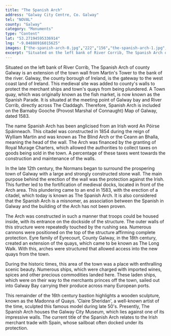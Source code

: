 ```yaml
---
title: "The Spanish Arch"
address: "Galway City Centre, Co. Galway"
tel: "NOVAL"
county: "Galway"
category: "Monuments"
type: "Content"
lat: "53.27194595336914"
lng: "-9.04888916015625"
images: ["the-spanish-arch-0.jpg","222","156","the-spanish-arch-1.jpg","500","253","the-spanish-arch-2.jpg","500","374","the-spanish-arch-3.jpg","500","375","the-spanish-arch-4.jpg","500","375","the-spanish-arch-5.jpg","500","375"]
excerpt: "Situated on the left bank of River Corrib, The Spanish Arch of county Galway is an extension of the town wall from Martin's Tower to the bank of the r..."
---
```

<p>Situated on the left bank of River Corrib, The Spanish Arch of county Galway is an extension of the town wall from Martin's Tower to the bank of the river. Galway, the county borough of Ireland, is the gateway to the west coast land of Ireland. This medieval site was added to county's walls to protect the merchant ships and town's quays from being plundered. A Town quay, which was originally known as the fish market, is now known as the Spanish Parade. It is situated at the meeting point of Galway bay and River Corrib, directly across The Claddagh. Therefore, Spanish Arch is included on the Barnaby Gooche (Provost Marshal of Connaught) Map of Galway, dated 1583. </p>  
    <p>The name Spanish Arch has been anglicised from an Irish word An P&oacute;irse Sp&aacute;inneach. This citadel was constructed in 1854 during the reign of Wylliam Martin and was known as The Blind Arch or the Ceann an Bhalla, meaning the head of the wall. The Arch was financed by the granting of Royal Murage Charters, which allowed the authorities to collect taxes on goods being sold in the town. A percentage of these taxes went towards the construction and maintenance of the walls.</p>  
    <p>In the late 12th century, the Normans began to surround the prospering town of Galway with a large and strongly constructed stone wall. The main purpose behind the erection of the wall was the protection against the Irish. This further led to the fortification of medieval docks, located in front of the Arch area. This plundering came to an end in 1583, with the erection of a citadel, which today is known as The Spanish Arch. It is also considered that the Spanish Arch is a misnomer, as association between the Spanish in Galway and the building of the Arch has not been proven. </p>  
    <p>The Arch was constructed in such a manner that troops could be housed inside, with its entrance on the dockside of the structure. The outer walls of this structure were repeatedly touched by the rushing sea. Numerous cannons were positioned on the top of the structure affirming complete protection. Eyre family of Eyrecourt, County Galway, in the 18th century, created an extension of the quays, which came to be known as The Long Walk. With this, arches were structured that allowed access into the new quays from the town.</p>  
    <p>During the historic times, this area of the town was a place with enthralling scenic beauty. Numerous ships, which were charged with imported wines, spices and other precious commodities landed here. These laden ships, which were on their way to the merchants princes off the town, sailed out into Galway Bay carrying their produce across many European ports.</p>  
    <p>This remainder of the 16th century bastion highlights a wooden sculpture, known as the Madonna of Quays. &lsquo;Claire Sheridan', a well-known artist of the time, sculpted this famous model during late 50's. Presently, The Spanish Arch houses the Galway City Museum, which lies against one of its impressive walls. The current title of the Spanish Arch relates to the Irish merchant trade with Spain, whose sailboat often docked under its protection. </p>
